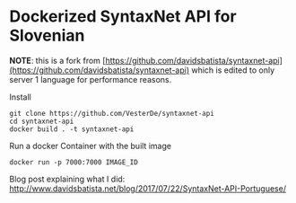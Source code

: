 Dockerized SyntaxNet API for Slovenian
=======================================

__NOTE__: this is a fork from [https://github.com/davidsbatista/syntaxnet-api](https://github.com/davidsbatista/syntaxnet-api) which is edited to only server 1 language for performance reasons.

Install

    git clone https://github.com/VesterDe/syntaxnet-api
    cd syntaxnet-api
    docker build . -t syntaxnet-api
    
Run a docker Container with the built image

    docker run -p 7000:7000 IMAGE_ID

Blog post explaining what I did: http://www.davidsbatista.net/blog/2017/07/22/SyntaxNet-API-Portuguese/
